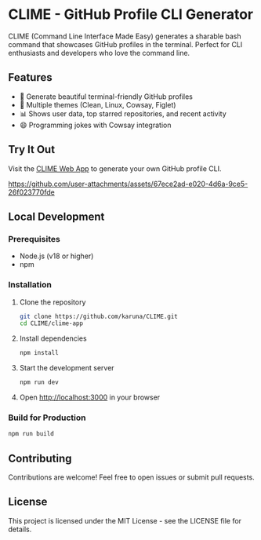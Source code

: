# CLIME - GitHub Profile CLI Generator

CLIME (Command Line Interface Made Easy) generates a sharable bash command that showcases GitHub profiles in the terminal. Perfect for CLI enthusiasts and developers who love the command line.

## Features

- 🚀 Generate beautiful terminal-friendly GitHub profiles
- 🎨 Multiple themes (Clean, Linux, Cowsay, Figlet)
- 📊 Shows user data, top starred repositories, and recent activity
- 😄 Programming jokes with Cowsay integration

## Try It Out

Visit the [CLIME Web App](https://clime-ftiuwkty1-starlightknowns-projects.vercel.app) to generate your own GitHub profile CLI.



https://github.com/user-attachments/assets/67ece2ad-e020-4d6a-9ce5-26f023770fde




## Local Development

### Prerequisites

- Node.js (v18 or higher)
- npm

### Installation

1. Clone the repository
   ```bash
   git clone https://github.com/karuna/CLIME.git
   cd CLIME/clime-app
   ```

2. Install dependencies
   ```bash
   npm install
   ```

3. Start the development server
   ```bash
   npm run dev
   ```

4. Open [http://localhost:3000](http://localhost:3000) in your browser

### Build for Production

```bash
npm run build
```

## Contributing

Contributions are welcome! Feel free to open issues or submit pull requests.

## License

This project is licensed under the MIT License - see the LICENSE file for details.
